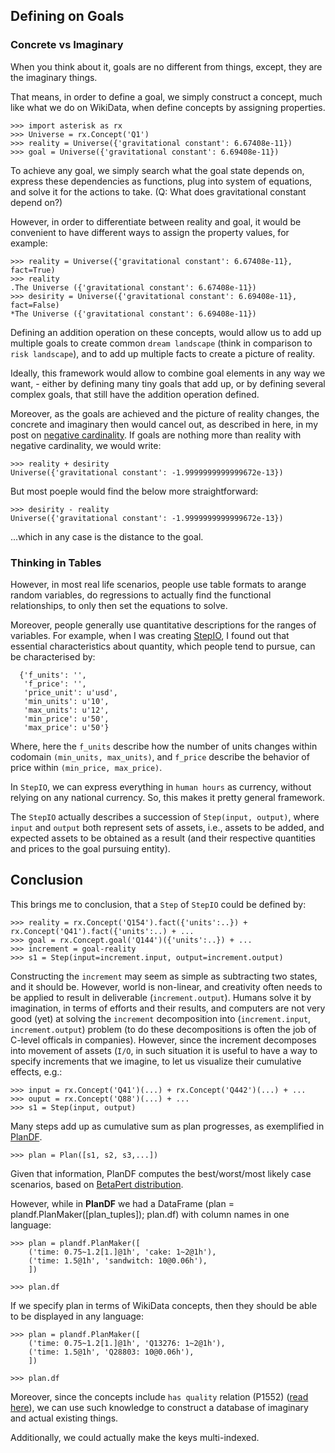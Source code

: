 ## Defining on Goals

### Concrete vs Imaginary

When you think about it, goals are no different from things, except, they are the imaginary things.

That means, in order to define a goal, we simply construct a concept, much like what we do on WikiData, when define concepts by assigning  properties.

```
>>> import asterisk as rx
>>> Universe = rx.Concept('Q1')
>>> reality = Universe({'gravitational constant': 6.67408e-11})
>>> goal = Universe({'gravitational constant': 6.69408e-11})
```

To achieve any goal, we simply search what the goal state depends on, express these dependencies as functions, plug into system of equations, and solve it for the actions to take. (Q: What does gravitational constant depend on?)

However, in order to differentiate between reality and goal, it would be convenient to have different ways to assign the property values, for example:

```
>>> reality = Universe({'gravitational constant': 6.67408e-11}, fact=True)
>>> reality
.The Universe ({'gravitational constant': 6.67408e-11})
>>> desirity = Universe({'gravitational constant': 6.69408e-11}, fact=False)
*The Universe ({'gravitational constant': 6.69408e-11})
```

Defining an addition operation on these concepts, would allow us to add up multiple goals to create common ``dream landscape`` (think in comparison to ``risk landscape``), and to add up multiple facts to create a picture of reality.

Ideally, this framework would allow to combine goal elements in any way we want, - either by defining many tiny goals that add up, or by defining several complex goals, that still have the addition operation defined.

Moreover, as the goals are achieved and the picture of reality changes, the concrete and imaginary then would cancel out, as described in here, in my post on [negative cardinality](http://www.halfbakery.com/idea/Negative_20Cardinality). If goals are nothing more than reality with negative cardinality, we would write:

```
>>> reality + desirity
Universe({'gravitational constant': -1.9999999999999672e-13})
```

But most poeple would find the below more straightforward:

```
>>> desirity - reality
Universe({'gravitational constant': -1.9999999999999672e-13})
```

...which in any case is the distance to the goal.

### Thinking in Tables

However, in most real life scenarios, people use table formats to arange random variables, do regressions to actually find the functional relationships, to only then set the equations to solve.

Moreover, people generally use quantitative descriptions for the ranges of variables. For example, when I was creating [StepIO](https://github.com/WeFindX/StepIO), I found out that essential characteristics about quantity, which people tend to pursue, can be characterised by:

```
  {'f_units': '',
   'f_price': '',
   'price_unit': u'usd',
   'min_units': u'10',
   'max_units': u'12',
   'min_price': u'50',
   'max_price': u'50'}
```

Where, here the ``f_units`` describe how the number of units changes within codomain ``(min_units, max_units)``, and ``f_price`` describe the behavior of price within ``(min_price, max_price)``.

In ``StepIO``, we can express everything in ``human hours`` as currency, without relying on any national currency. So, this makes it pretty general framework.

The ``StepIO`` actually describes a succession of ``Step(input, output)``, where ``input`` and ``output`` both represent sets of assets, i.e., assets to be added, and expected assets to be obtained as a result (and their respective quantities and prices to the goal pursuing entity).

## Conclusion

This brings me to conclusion, that a ``Step`` of ``StepIO`` could be defined by:

```
>>> reality = rx.Concept('Q154').fact({'units':..}) + rx.Concept('Q41').fact({'units':..) + ...
>>> goal = rx.Concept.goal('Q144')({'units':..}) + ...
>>> increment = goal-reality
>>> s1 = Step(input=increment.input, output=increment.output)
```

Constructing the ``increment`` may seem as simple as subtracting two states, and it should be. However, world is non-linear, and creativity often needs to be applied to result in deliverable (``increment.output``).  Humans solve it by imagination, in terms of efforts and their results, and computers are not very good (yet) at solving the ``increment`` decomposition into (``increment.input``, ``increment.output``) problem (to do these decompositions is often the job of C-level officals in companies). However, since the increment decomposes into movement of assets (``I/O``, in such situation it is useful to have a way to specify increments that we imagine, to let us visualize their cumulative effects, e.g.:

```
>>> input = rx.Concept('Q41')(...) + rx.Concept('Q442')(...) + ...
>>> ouput = rx.Concept('Q88')(...) + ...
>>> s1 = Step(input, output)
```

Many steps add up as cumulative sum as plan progresses, as exemplified in [PlanDF](https://github.com/wefindx/PlanDF).

```
>>> plan = Plan([s1, s2, s3,...])
```

Given that information, PlanDF computes the best/worst/most likely case scenarios, based on [BetaPert distribution](https://github.com/WeFindX/PlanDF/blob/master/docs/beta-PERT.ipynb).

However, while in **PlanDF** we had a DataFrame (plan = plandf.PlanMaker([plan_tuples]); plan.df)  with column names in one language:

```
>>> plan = plandf.PlanMaker([
    ('time: 0.75~1.2[1.]@1h', 'cake: 1~2@1h'),
    ('time: 1.5@1h', 'sandwitch: 10@0.06h'),
    ])

>>> plan.df
```

If we specify plan in terms of WikiData concepts, then they should be able to be displayed in any language:

```
>>> plan = plandf.PlanMaker([
    ('time: 0.75~1.2[1.]@1h', 'Q13276: 1~2@1h'),
    ('time: 1.5@1h', 'Q28803: 10@0.06h'),
    ])

>>> plan.df
```

Moreover, since the concepts include ``has quality`` relation (P1552) ([read here](https://github.com/mindey/asterisk/blob/master/docs/PlanDF_WikiData.ipynb)), we can use such knowledge to construct a database of imaginary and actual existing things.

Additionally, we could actually make the keys multi-indexed.
